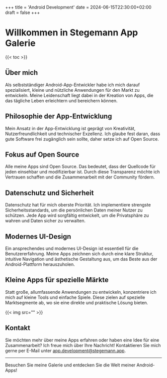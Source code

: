 +++
title = 'Android Development'
date = 2024-06-15T22:30:00+02:00
draft = false
+++

# Willkommen in Stegemann App Galerie

{{< toc >}}

## Über mich

Als selbstständiger Android-App-Entwickler habe ich mich darauf spezialisiert, kleine und nützliche Anwendungen für den Markt zu entwickeln. Meine Leidenschaft liegt dabei in der Kreation von Apps, die das tägliche Leben erleichtern und bereichern können.

## Philosophie der App-Entwicklung

Mein Ansatz in der App-Entwicklung ist geprägt von Kreativität, Nutzerfreundlichkeit und technischer Exzellenz. Ich glaube fest daran, dass gute Software frei zugänglich sein sollte, daher setze ich auf Open Source.

## Fokus auf Open Source

Alle meine Apps sind Open Source. Das bedeutet, dass der Quellcode für jeden einsehbar und modifizierbar ist. Durch diese Transparenz möchte ich Vertrauen schaffen und die Zusammenarbeit mit der Community fördern.

## Datenschutz und Sicherheit

Datenschutz hat für mich oberste Priorität. Ich implementiere strengste Sicherheitsstandards, um die persönlichen Daten meiner Nutzer zu schützen. Jede App wird sorgfältig entwickelt, um die Privatsphäre zu wahren und Daten sicher zu verwalten.

## Modernes UI-Design

Ein ansprechendes und modernes UI-Design ist essentiell für die Benutzererfahrung. Meine Apps zeichnen sich durch eine klare Struktur, intuitive Navigation und ästhetische Gestaltung aus, um das Beste aus der Android-Plattform herauszuholen.

## Kleine Apps für spezielle Märkte

Statt große, allumfassende Anwendungen zu entwickeln, konzentriere ich mich auf kleine Tools und einfache Spiele. Diese zielen auf spezielle Marktsegmente ab, wo sie eine direkte und praktische Lösung bieten.

{{< img src="" >}}

## Kontakt

Sie möchten mehr über meine Apps erfahren oder haben eine Idee für eine Zusammenarbeit? Ich freue mich über Ihre Nachricht! Kontaktieren Sie mich gerne per E-Mail unter app.development@stegemann.app.

---
Besuchen Sie meine Galerie und entdecken Sie die Welt meiner Android-Apps!
